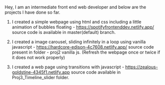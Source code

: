 Hey, I am an intermediate front end web developer and below are the projects I have done so far.

1) I created a simple webpage using html and css including a little animation of bubbles floating - https://spotifyfrontenddev.netlify.app/
source code is available in master(default) branch.

2) I created a image carousel, sliding infinitely in a loop using vanilla javascript - https://hardcore-edison-4c7608.netlify.app/
source code present in folder - proj2 vanilla js. (Refresh the webpage once or twice if it does not work properly)

3) I created a web page using transitions with javascript - https://zealous-goldstine-4345f1.netlify.app
source code available in Proj3_Timeline_slider folder.
 
